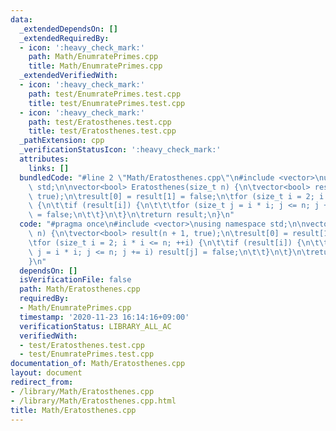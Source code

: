 ```yaml
---
data:
  _extendedDependsOn: []
  _extendedRequiredBy:
  - icon: ':heavy_check_mark:'
    path: Math/EnumratePrimes.cpp
    title: Math/EnumratePrimes.cpp
  _extendedVerifiedWith:
  - icon: ':heavy_check_mark:'
    path: test/EnumratePrimes.test.cpp
    title: test/EnumratePrimes.test.cpp
  - icon: ':heavy_check_mark:'
    path: test/Eratosthenes.test.cpp
    title: test/Eratosthenes.test.cpp
  _pathExtension: cpp
  _verificationStatusIcon: ':heavy_check_mark:'
  attributes:
    links: []
  bundledCode: "#line 2 \"Math/Eratosthenes.cpp\"\n#include <vector>\nusing namespace\
    \ std;\n\nvector<bool> Eratosthenes(size_t n) {\n\tvector<bool> result(n + 1,\
    \ true);\n\tresult[0] = result[1] = false;\n\tfor (size_t i = 2; i * i <= n; ++i)\
    \ {\n\t\tif (result[i]) {\n\t\t\tfor (size_t j = i * i; j <= n; j += i) result[j]\
    \ = false;\n\t\t}\n\t}\n\treturn result;\n}\n"
  code: "#pragma once\n#include <vector>\nusing namespace std;\n\nvector<bool> Eratosthenes(size_t\
    \ n) {\n\tvector<bool> result(n + 1, true);\n\tresult[0] = result[1] = false;\n\
    \tfor (size_t i = 2; i * i <= n; ++i) {\n\t\tif (result[i]) {\n\t\t\tfor (size_t\
    \ j = i * i; j <= n; j += i) result[j] = false;\n\t\t}\n\t}\n\treturn result;\n\
    }\n"
  dependsOn: []
  isVerificationFile: false
  path: Math/Eratosthenes.cpp
  requiredBy:
  - Math/EnumratePrimes.cpp
  timestamp: '2020-11-23 16:14:16+09:00'
  verificationStatus: LIBRARY_ALL_AC
  verifiedWith:
  - test/Eratosthenes.test.cpp
  - test/EnumratePrimes.test.cpp
documentation_of: Math/Eratosthenes.cpp
layout: document
redirect_from:
- /library/Math/Eratosthenes.cpp
- /library/Math/Eratosthenes.cpp.html
title: Math/Eratosthenes.cpp
---
```


